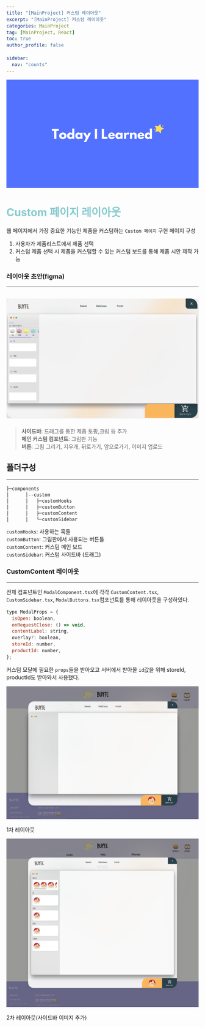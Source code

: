 ```yaml
---
title: "[MainProject] 커스텀 레이아웃"
excerpt: "[MainProject] 커스텀 레이아웃"
categories: MainProject
tag: [MainProject, React]
toc: true
author_profile: false

sidebar:
  nav: "counts"
---
```


<div style="text-align: center;">
<img src="/assets/images/til.png" alt="til" />
</div>

# <span style='color:RGB(135, 203, 206)'> Custom 페이지 레이아웃

웹 페이지에서 가장 중요한 기능인 제품을 커스텀하는 `Custom 페이지` 구현
페이지 구성

1. 사용자가 제품리스트에서 제품 선택
2. 커스텀 제품 선택 시 제품을 커스텀할 수 있는 커스텀 보드를 통해 제품 시안 제작 가능

### 레이아웃 초안(figma)

---

## <img src="/assets/images/2023-07-15/custom_first.jpg" alt="til" />

> **사이드바**: 드래그를 통한 제품 토핑,크림 등 추가 <br/>**메인 커스텀 컴포넌트**: 그림판 기능 <br/> **버튼**: 그림 그리기, 지우개, 뒤로가기, 앞으로가기, 이미지 업로드

## 폴더구성

---

```
├─components
│      │--custom
│      │   ├─customHooks
│      │   ├─customButton
│      │   ├─customContent
│      │   └─custonSidebar

```

`customHooks`: 사용하는 훅들  
`customButton`: 그림판에서 사용되는 버튼들<br/>
`customContent`: 커스텀 메인 보드<br/>
`custonSidebar`: 커스텀 사이드바 (드래그)

### CustomContent 레이아웃

---

전체 컴포넌트인 `ModalComponent.tsx`에 각각 `CustomContent.tsx`, `CustomSidebar.tsx`, `ModalButtons.tsx`컴포넌트를 통해 레이아웃을 구성하였다.

```js
type ModalProps = {
  isOpen: boolean,
  onRequestClose: () => void,
  contentLabel: string,
  overlay?: boolean,
  storeId: number,
  productId: number,
};
```

커스텀 모달에 필요한 `props`들을 받아오고 서버에서 받아올 `id`값을 위해 storeId, productId도 받아와서 사용했다.

<img src="/assets/images/2023-07-15/custom_frame1.png" alt="til" />

1차 레이아웃

<img src="/assets/images/2023-07-15/custom_frame2.png" alt="til" />

2차 레이아웃(사이드바 이미지 추가)
